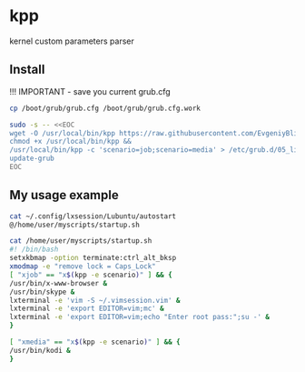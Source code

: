 # kpp
kernel custom parameters parser

## Install

!!! IMPORTANT - save you current grub.cfg

```sh
cp /boot/grub/grub.cfg /boot/grub/grub.cfg.work
```

```sh
sudo -s -- <<EOC
wget -O /usr/local/bin/kpp https://raw.githubusercontent.com/EvgeniyBlinov/kpp/master/kpp.py?t=`date +%s` &&
chmod +x /usr/local/bin/kpp &&
/usr/local/bin/kpp -c 'scenario=job;scenario=media' > /etc/grub.d/05_linux_kpp
update-grub
EOC
```

## My usage example

```sh
cat ~/.config/lxsession/Lubuntu/autostart
@/home/user/myscripts/startup.sh

cat /home/user/myscripts/startup.sh
#! /bin/bash
setxkbmap -option terminate:ctrl_alt_bksp
xmodmap -e "remove lock = Caps_Lock"
[ "xjob" == "x$(kpp -e scenario)" ] && {
/usr/bin/x-www-browser &
/usr/bin/skype &
lxterminal -e 'vim -S ~/.vimsession.vim' &
lxterminal -e 'export EDITOR=vim;mc' &
lxterminal -e 'export EDITOR=vim;echo "Enter root pass:";su -' &
}

[ "xmedia" == "x$(kpp -e scenario)" ] && {
/usr/bin/kodi &
}
```

